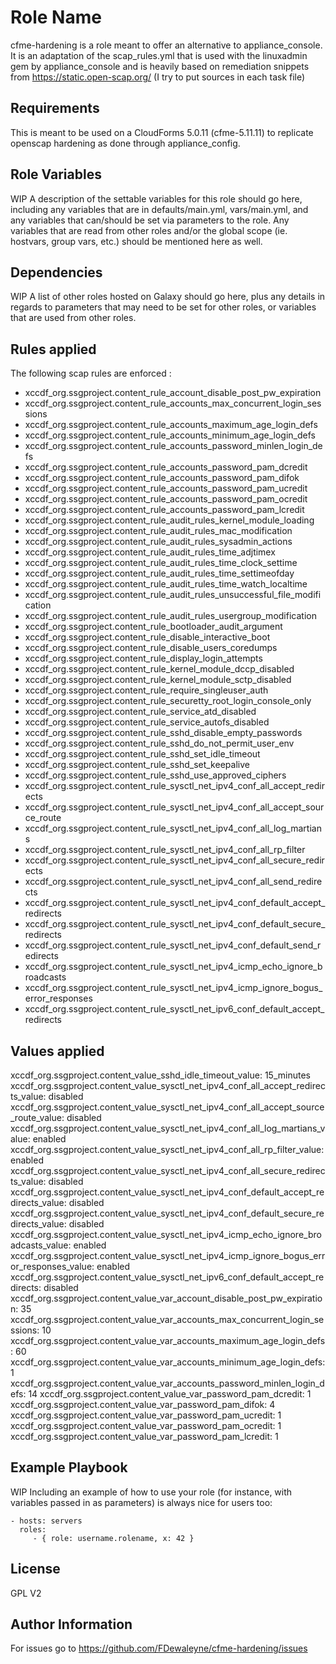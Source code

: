 Role Name
=========

cfme-hardening is a role meant to offer an alternative to appliance_console. It is an adaptation of the scap_rules.yml that is used with the linuxadmin gem by appliance_console and is heavily based on remediation snippets from https://static.open-scap.org/ (I try to put sources in each task file)

Requirements
------------

This is meant to be used on a CloudForms 5.0.11 (cfme-5.11.11) to replicate openscap hardening as done through appliance_config.

Role Variables
--------------

WIP
A description of the settable variables for this role should go here, including any variables that are in defaults/main.yml, vars/main.yml, and any variables that can/should be set via parameters to the role. Any variables that are read from other roles and/or the global scope (ie. hostvars, group vars, etc.) should be mentioned here as well.

Dependencies
------------

WIP
A list of other roles hosted on Galaxy should go here, plus any details in regards to parameters that may need to be set for other roles, or variables that are used from other roles.

Rules applied
-------------
The following scap rules are enforced :
  - xccdf_org.ssgproject.content_rule_account_disable_post_pw_expiration
  - xccdf_org.ssgproject.content_rule_accounts_max_concurrent_login_sessions
  - xccdf_org.ssgproject.content_rule_accounts_maximum_age_login_defs
  - xccdf_org.ssgproject.content_rule_accounts_minimum_age_login_defs
  - xccdf_org.ssgproject.content_rule_accounts_password_minlen_login_defs
  - xccdf_org.ssgproject.content_rule_accounts_password_pam_dcredit
  - xccdf_org.ssgproject.content_rule_accounts_password_pam_difok
  - xccdf_org.ssgproject.content_rule_accounts_password_pam_ucredit
  - xccdf_org.ssgproject.content_rule_accounts_password_pam_ocredit
  - xccdf_org.ssgproject.content_rule_accounts_password_pam_lcredit
  - xccdf_org.ssgproject.content_rule_audit_rules_kernel_module_loading
  - xccdf_org.ssgproject.content_rule_audit_rules_mac_modification
  - xccdf_org.ssgproject.content_rule_audit_rules_sysadmin_actions
  - xccdf_org.ssgproject.content_rule_audit_rules_time_adjtimex
  - xccdf_org.ssgproject.content_rule_audit_rules_time_clock_settime
  - xccdf_org.ssgproject.content_rule_audit_rules_time_settimeofday
  - xccdf_org.ssgproject.content_rule_audit_rules_time_watch_localtime
  - xccdf_org.ssgproject.content_rule_audit_rules_unsuccessful_file_modification
  - xccdf_org.ssgproject.content_rule_audit_rules_usergroup_modification
  - xccdf_org.ssgproject.content_rule_bootloader_audit_argument
  - xccdf_org.ssgproject.content_rule_disable_interactive_boot
  - xccdf_org.ssgproject.content_rule_disable_users_coredumps
  - xccdf_org.ssgproject.content_rule_display_login_attempts
  - xccdf_org.ssgproject.content_rule_kernel_module_dccp_disabled
  - xccdf_org.ssgproject.content_rule_kernel_module_sctp_disabled
  - xccdf_org.ssgproject.content_rule_require_singleuser_auth
  - xccdf_org.ssgproject.content_rule_securetty_root_login_console_only
  - xccdf_org.ssgproject.content_rule_service_atd_disabled
  - xccdf_org.ssgproject.content_rule_service_autofs_disabled
  - xccdf_org.ssgproject.content_rule_sshd_disable_empty_passwords
  - xccdf_org.ssgproject.content_rule_sshd_do_not_permit_user_env
  - xccdf_org.ssgproject.content_rule_sshd_set_idle_timeout
  - xccdf_org.ssgproject.content_rule_sshd_set_keepalive
  - xccdf_org.ssgproject.content_rule_sshd_use_approved_ciphers
  - xccdf_org.ssgproject.content_rule_sysctl_net_ipv4_conf_all_accept_redirects
  - xccdf_org.ssgproject.content_rule_sysctl_net_ipv4_conf_all_accept_source_route
  - xccdf_org.ssgproject.content_rule_sysctl_net_ipv4_conf_all_log_martians
  - xccdf_org.ssgproject.content_rule_sysctl_net_ipv4_conf_all_rp_filter
  - xccdf_org.ssgproject.content_rule_sysctl_net_ipv4_conf_all_secure_redirects
  - xccdf_org.ssgproject.content_rule_sysctl_net_ipv4_conf_all_send_redirects
  - xccdf_org.ssgproject.content_rule_sysctl_net_ipv4_conf_default_accept_redirects
  - xccdf_org.ssgproject.content_rule_sysctl_net_ipv4_conf_default_secure_redirects
  - xccdf_org.ssgproject.content_rule_sysctl_net_ipv4_conf_default_send_redirects
  - xccdf_org.ssgproject.content_rule_sysctl_net_ipv4_icmp_echo_ignore_broadcasts
  - xccdf_org.ssgproject.content_rule_sysctl_net_ipv4_icmp_ignore_bogus_error_responses
  - xccdf_org.ssgproject.content_rule_sysctl_net_ipv6_conf_default_accept_redirects

Values applied
--------------
  xccdf_org.ssgproject.content_value_sshd_idle_timeout_value: 15_minutes
  xccdf_org.ssgproject.content_value_sysctl_net_ipv4_conf_all_accept_redirects_value: disabled
  xccdf_org.ssgproject.content_value_sysctl_net_ipv4_conf_all_accept_source_route_value: disabled
  xccdf_org.ssgproject.content_value_sysctl_net_ipv4_conf_all_log_martians_value: enabled
  xccdf_org.ssgproject.content_value_sysctl_net_ipv4_conf_all_rp_filter_value: enabled
  xccdf_org.ssgproject.content_value_sysctl_net_ipv4_conf_all_secure_redirects_value: disabled
  xccdf_org.ssgproject.content_value_sysctl_net_ipv4_conf_default_accept_redirects_value: disabled
  xccdf_org.ssgproject.content_value_sysctl_net_ipv4_conf_default_secure_redirects_value: disabled
  xccdf_org.ssgproject.content_value_sysctl_net_ipv4_icmp_echo_ignore_broadcasts_value: enabled
  xccdf_org.ssgproject.content_value_sysctl_net_ipv4_icmp_ignore_bogus_error_responses_value: enabled
  xccdf_org.ssgproject.content_value_sysctl_net_ipv6_conf_default_accept_redirects: disabled
  xccdf_org.ssgproject.content_value_var_account_disable_post_pw_expiration: 35
  xccdf_org.ssgproject.content_value_var_accounts_max_concurrent_login_sessions: 10
  xccdf_org.ssgproject.content_value_var_accounts_maximum_age_login_defs: 60
  xccdf_org.ssgproject.content_value_var_accounts_minimum_age_login_defs: 1
  xccdf_org.ssgproject.content_value_var_accounts_password_minlen_login_defs: 14
  xccdf_org.ssgproject.content_value_var_password_pam_dcredit: 1
  xccdf_org.ssgproject.content_value_var_password_pam_difok: 4
  xccdf_org.ssgproject.content_value_var_password_pam_ucredit: 1
  xccdf_org.ssgproject.content_value_var_password_pam_ocredit: 1
  xccdf_org.ssgproject.content_value_var_password_pam_lcredit: 1

Example Playbook
----------------

WIP
Including an example of how to use your role (for instance, with variables passed in as parameters) is always nice for users too:

    - hosts: servers
      roles:
         - { role: username.rolename, x: 42 }

License
-------

GPL V2

Author Information
------------------

For issues go to https://github.com/FDewaleyne/cfme-hardening/issues 
